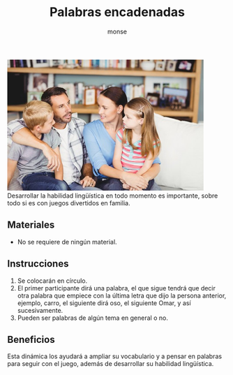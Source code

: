 ﻿---
layout: post
title:  "Palabras encadenadas"
tags: [linguistica]
categories: [ninos, actividad]
author: monse
image: /assets/posts/2020-07-21-palabras.jpeg
hidden: true
---
![Actividad de palabras](/assets/posts/2020-07-21-palabras.jpeg)<br/>
Desarrollar la habilidad lingüística en todo momento es importante, sobre todo si es con juegos divertidos en familia. 

## Materiales 
- No se requiere de ningún material. 

## Instrucciones
1. Se colocarán en círculo. 
2. El primer participante dirá una palabra, el que sigue tendrá que decir otra palabra que empiece con la última letra que dijo la persona anterior, ejemplo, carro, el siguiente dirá oso, el siguiente Omar, y así sucesivamente. 
3. Pueden ser palabras de algún tema en general o no. 

## Beneficios
Esta dinámica los ayudará a ampliar su vocabulario y a pensar en palabras para seguir con el juego, además de desarrollar su habilidad lingüística. 